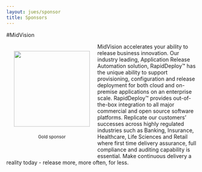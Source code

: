 ```yaml
---
layout: jues/sponsor
title: Sponsors
---
```

#MidVision
<div style="width:200px;float:left;padding:20px">
  <div style="height:200px;position:relative;">
    <a href="http://www.midvision.com" target="_blank"><img style="position: absolute; bottom: 0;width:200px" src="/images/midvision.png" /></a>
  </div>
  <div style="height:40px;text-align:center;font-size:82%;padding-top:20px;">Gold sponsor</div>
</div>

MidVision accelerates your ability to release business innovation. Our industry leading, Application Release Automation solution, RapidDeploy™ has the unique ability to support provisioning, configuration and release deployment for both cloud and on-premise applications on an enterprise scale. RapidDeploy™ provides out-of-the-box integration to all major commercial and open source software platforms. Replicate our customers’ successes across highly regulated industries such as Banking, Insurance, Healthcare, Life Sciences and Retail where first time delivery assurance, full compliance and auditing capability is essential. Make continuous delivery a reality today - release more, more often, for less.
